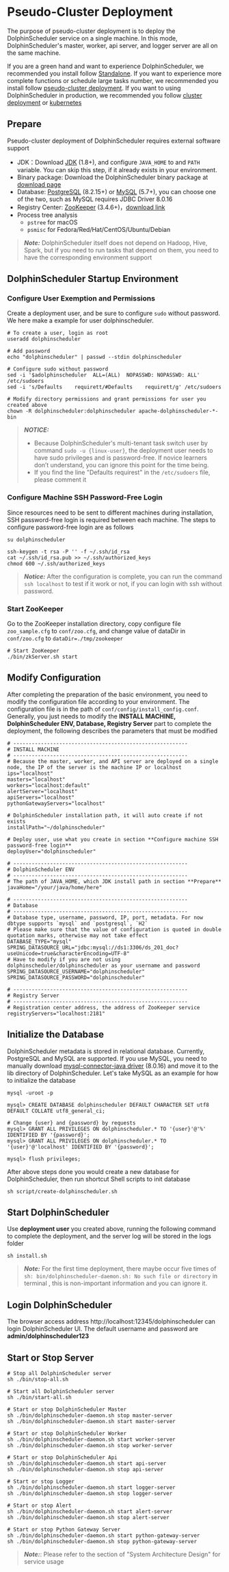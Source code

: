 # Pseudo-Cluster Deployment

The purpose of pseudo-cluster deployment is to deploy the DolphinScheduler service on a single machine. In this mode, DolphinScheduler's master, worker, api server, and logger server are all on the same machine.

If you are a green hand and want to experience DolphinScheduler, we recommended you install follow [Standalone](standalone.md). If you want to experience more complete functions or schedule large tasks number, we recommended you install follow [pseudo-cluster deployment](pseudo-cluster.md). If you want to using DolphinScheduler in production, we recommended you follow [cluster deployment](cluster.md) or [kubernetes](kubernetes.md)

## Prepare

Pseudo-cluster deployment of DolphinScheduler requires external software support

* JDK：Download [JDK][jdk] (1.8+), and configure `JAVA_HOME` to and `PATH` variable. You can skip this step, if it already exists in your environment.
* Binary package: Download the DolphinScheduler binary package at [download page](https://dolphinscheduler.apache.org/en-us/download/download.html)
* Database: [PostgreSQL](https://www.postgresql.org/download/) (8.2.15+) or [MySQL](https://dev.mysql.com/downloads/mysql/) (5.7+), you can choose one of the two, such as MySQL requires JDBC Driver 8.0.16
* Registry Center: [ZooKeeper](https://zookeeper.apache.org/releases.html) (3.4.6+)，[download link][zookeeper]
* Process tree analysis
  * `pstree` for macOS
  * `psmisc` for Fedora/Red/Hat/CentOS/Ubuntu/Debian

> **_Note:_** DolphinScheduler itself does not depend on Hadoop, Hive, Spark, but if you need to run tasks that depend on them, you need to have the corresponding environment support

## DolphinScheduler Startup Environment

### Configure User Exemption and Permissions

Create a deployment user, and be sure to configure `sudo` without password. We here make a example for user dolphinscheduler.

```shell
# To create a user, login as root
useradd dolphinscheduler

# Add password
echo "dolphinscheduler" | passwd --stdin dolphinscheduler

# Configure sudo without password
sed -i '$adolphinscheduler  ALL=(ALL)  NOPASSWD: NOPASSWD: ALL' /etc/sudoers
sed -i 's/Defaults    requirett/#Defaults    requirett/g' /etc/sudoers

# Modify directory permissions and grant permissions for user you created above
chown -R dolphinscheduler:dolphinscheduler apache-dolphinscheduler-*-bin
```

> **_NOTICE:_**
>
> * Because DolphinScheduler's multi-tenant task switch user by command `sudo -u {linux-user}`, the deployment user needs to have sudo privileges and is password-free. If novice learners don’t understand, you can ignore this point for the time being.
> * If you find the line "Defaults requirest" in the `/etc/sudoers` file, please comment it

### Configure Machine SSH Password-Free Login

Since resources need to be sent to different machines during installation, SSH password-free login is required between each machine. The steps to configure password-free login are as follows

```shell
su dolphinscheduler

ssh-keygen -t rsa -P '' -f ~/.ssh/id_rsa
cat ~/.ssh/id_rsa.pub >> ~/.ssh/authorized_keys
chmod 600 ~/.ssh/authorized_keys
```

> **_Notice:_** After the configuration is complete, you can run the command `ssh localhost` to test if it work or not, if you can login with ssh without password.

### Start ZooKeeper

Go to the ZooKeeper installation directory, copy configure file `zoo_sample.cfg` to `conf/zoo.cfg`, and change value of dataDir in `conf/zoo.cfg` to `dataDir=./tmp/zookeeper`

```shell
# Start ZooKeeper
./bin/zkServer.sh start
```

## Modify Configuration

After completing the preparation of the basic environment, you need to modify the configuration file according to your environment. The configuration file is in the path of `conf/config/install_config.conf`. Generally, you just needs to modify the **INSTALL MACHINE, DolphinScheduler ENV, Database, Registry Server** part to complete the deployment, the following describes the parameters that must be modified

```shell
# ---------------------------------------------------------
# INSTALL MACHINE
# ---------------------------------------------------------
# Because the master, worker, and API server are deployed on a single node, the IP of the server is the machine IP or localhost
ips="localhost"
masters="localhost"
workers="localhost:default"
alertServer="localhost"
apiServers="localhost"
pythonGatewayServers="localhost"

# DolphinScheduler installation path, it will auto create if not exists
installPath="~/dolphinscheduler"

# Deploy user, use what you create in section **Configure machine SSH password-free login**
deployUser="dolphinscheduler"

# ---------------------------------------------------------
# DolphinScheduler ENV
# ---------------------------------------------------------
# The path of JAVA_HOME, which JDK install path in section **Prepare**
javaHome="/your/java/home/here"

# ---------------------------------------------------------
# Database
# ---------------------------------------------------------
# Database type, username, password, IP, port, metadata. For now dbtype supports `mysql` and `postgresql`, `H2`
# Please make sure that the value of configuration is quoted in double quotation marks, otherwise may not take effect
DATABASE_TYPE="mysql"
SPRING_DATASOURCE_URL="jdbc:mysql://ds1:3306/ds_201_doc?useUnicode=true&characterEncoding=UTF-8"
# Have to modify if you are not using dolphinscheduler/dolphinscheduler as your username and password
SPRING_DATASOURCE_USERNAME="dolphinscheduler"
SPRING_DATASOURCE_PASSWORD="dolphinscheduler"

# ---------------------------------------------------------
# Registry Server
# ---------------------------------------------------------
# Registration center address, the address of ZooKeeper service
registryServers="localhost:2181"
```

## Initialize the Database

DolphinScheduler metadata is stored in relational database. Currently, PostgreSQL and MySQL are supported. If you use MySQL, you need to manually download [mysql-connector-java driver][mysql] (8.0.16) and move it to the lib directory of DolphinScheduler. Let's take MySQL as an example for how to initialize the database

```shell
mysql -uroot -p

mysql> CREATE DATABASE dolphinscheduler DEFAULT CHARACTER SET utf8 DEFAULT COLLATE utf8_general_ci;

# Change {user} and {password} by requests
mysql> GRANT ALL PRIVILEGES ON dolphinscheduler.* TO '{user}'@'%' IDENTIFIED BY '{password}';
mysql> GRANT ALL PRIVILEGES ON dolphinscheduler.* TO '{user}'@'localhost' IDENTIFIED BY '{password}';

mysql> flush privileges;
```

After above steps done you would create a new database for DolphinScheduler, then run shortcut Shell scripts to init database

```shell
sh script/create-dolphinscheduler.sh
```

## Start DolphinScheduler

Use **deployment user** you created above, running the following command to complete the deployment, and the server log will be stored in the logs folder

```shell
sh install.sh
```

> **_Note:_** For the first time deployment, there maybe occur five times of `sh: bin/dolphinscheduler-daemon.sh: No such file or directory` in terminal
, this is non-important information and you can ignore it.

## Login DolphinScheduler

The browser access address http://localhost:12345/dolphinscheduler can login DolphinScheduler UI. The default username and password are **admin/dolphinscheduler123**

## Start or Stop Server

```shell
# Stop all DolphinScheduler server
sh ./bin/stop-all.sh

# Start all DolphinScheduler server
sh ./bin/start-all.sh

# Start or stop DolphinScheduler Master
sh ./bin/dolphinscheduler-daemon.sh stop master-server
sh ./bin/dolphinscheduler-daemon.sh start master-server

# Start or stop DolphinScheduler Worker
sh ./bin/dolphinscheduler-daemon.sh start worker-server
sh ./bin/dolphinscheduler-daemon.sh stop worker-server

# Start or stop DolphinScheduler Api
sh ./bin/dolphinscheduler-daemon.sh start api-server
sh ./bin/dolphinscheduler-daemon.sh stop api-server

# Start or stop Logger
sh ./bin/dolphinscheduler-daemon.sh start logger-server
sh ./bin/dolphinscheduler-daemon.sh stop logger-server

# Start or stop Alert
sh ./bin/dolphinscheduler-daemon.sh start alert-server
sh ./bin/dolphinscheduler-daemon.sh stop alert-server

# Start or stop Python Gateway Server
sh ./bin/dolphinscheduler-daemon.sh start python-gateway-server
sh ./bin/dolphinscheduler-daemon.sh stop python-gateway-server
```

> **_Note:_**: Please refer to the section of "System Architecture Design" for service usage

[jdk]: https://www.oracle.com/technetwork/java/javase/downloads/index.html
[zookeeper]: https://zookeeper.apache.org/releases.html
[mysql]: https://downloads.MySQL.com/archives/c-j/
[issue]: https://github.com/apache/dolphinscheduler/issues/6597
